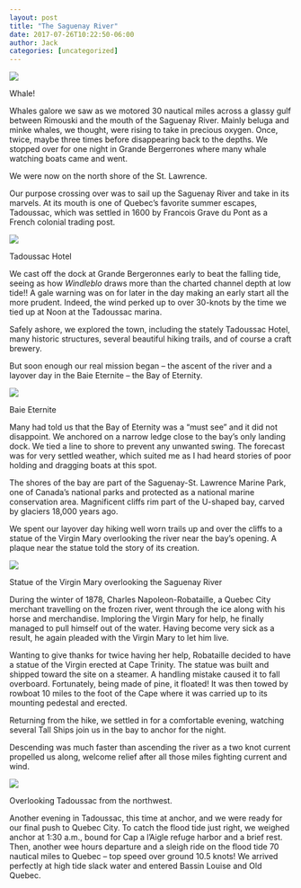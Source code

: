 ```yaml
---
layout: post
title: "The Saguenay River"
date: 2017-07-26T10:22:50-06:00
author: Jack
categories: [uncategorized]
---
```


[![](http://windleblo.com/wp-content/uploads/2017/07/IMG_4062-e1501085361358-300x229.jpg)](/wp-content/uploads/2017/07/IMG_4062-e1501085361358.jpg)

Whale!

Whales galore we saw as we motored 30 nautical miles across a glassy gulf between Rimouski and the mouth of the Saguenay River. Mainly beluga and minke whales, we thought, were rising to take in precious oxygen. Once, twice, maybe three times before disappearing back to the depths. We stopped over for one night in Grande Bergerrones where many whale watching boats came and went.

We were now on the north shore of the St. Lawrence.

Our purpose crossing over was to sail up the Saguenay River and take in its marvels. At its mouth is one of Quebec’s favorite summer escapes, Tadoussac, which was settled in 1600 by Francois Grave du Pont as a French colonial trading post.

[![](http://windleblo.com/wp-content/uploads/2017/07/IMG_4016-300x225.jpg)](/wp-content/uploads/2017/07/IMG_4016.jpg)

Tadoussac Hotel

We cast off the dock at Grande Bergeronnes early to beat the falling tide, seeing as how _Windleblo_ draws more than the charted channel depth at low tide!! A gale warning was on for later in the day making an early start all the more prudent. Indeed, the wind perked up to over 30-knots by the time we tied up at Noon at the Tadoussac marina.

Safely ashore, we explored the town, including the stately Tadoussac Hotel, many historic structures, several beautiful hiking trails, and of course a craft brewery.

But soon enough our real mission began – the ascent of the river and a layover day in the Baie Eternite – the Bay of Eternity.

[![](http://windleblo.com/wp-content/uploads/2017/07/IMG_4047-300x225.jpg)](/wp-content/uploads/2017/07/IMG_4047.jpg)

Baie Eternite

Many had told us that the Bay of Eternity was a “must see” and it did not disappoint. We anchored on a narrow ledge close to the bay’s only landing dock. We tied a line to shore to prevent any unwanted swing. The forecast was for very settled weather, which suited me as I had heard stories of poor holding and dragging boats at this spot.

The shores of the bay are part of the Saguenay-St. Lawrence Marine Park, one of Canada’s national parks and protected as a national marine conservation area. Magnificent cliffs rim part of the U-shaped bay, carved by glaciers 18,000 years ago.

We spent our layover day hiking well worn trails up and over the cliffs to a statue of the Virgin Mary overlooking the river near the bay’s opening. A plaque near the statue told the story of its creation.

[![](http://windleblo.com/wp-content/uploads/2017/07/IMG_4037-e1501083257605-225x300.jpg)](/wp-content/uploads/2017/07/IMG_4037-e1501083257605.jpg)

Statue of the Virgin Mary overlooking the Saguenay River

During the winter of 1878, Charles Napoleon-Robataille, a Quebec City merchant travelling on the frozen river, went through the ice along with his horse and merchandise. Imploring the Virgin Mary for help, he finally managed to pull himself out of the water. Having become very sick as a result, he again pleaded with the Virgin Mary to let him live.

Wanting to give thanks for twice having her help, Robataille decided to have a statue of the Virgin erected at Cape Trinity. The statue was built and shipped toward the site on a steamer. A handling mistake caused it to fall overboard. Fortunately, being made of pine, it floated! It was then towed by rowboat 10 miles to the foot of the Cape where it was carried up to its mounting pedestal and erected.

Returning from the hike, we settled in for a comfortable evening, watching several Tall Ships join us in the bay to anchor for the night.

Descending was much faster than ascending the river as a two knot current propelled us along, welcome relief after all those miles fighting current and wind.

[![](http://windleblo.com/wp-content/uploads/2017/07/IMG_4051-300x225.jpg)](/wp-content/uploads/2017/07/IMG_4051.jpg)

Overlooking Tadoussac from the northwest.

Another evening in Tadoussac, this time at anchor, and we were ready for our final push to Quebec City. To catch the flood tide just right, we weighed anchor at 1:30 a.m., bound for Cap a l’Aigle refuge harbor and a brief rest. Then, another wee hours departure and a sleigh ride on the flood tide 70 nautical miles to Quebec – top speed over ground 10.5 knots! We arrived perfectly at high tide slack water and entered Bassin Louise and Old Quebec.